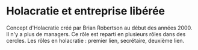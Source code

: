 # Holacratie et entreprise libérée

Concept d'Holacratie créé par Brian Robertson au début des années 2000. Il n'y a plus de managers. Ce rôle est reparti en plusieurs rôles dans des cercles. Les rôles en holacratie : premier lien, secrétaire, deuxième lien.